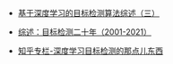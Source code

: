 * [基于深度学习的目标检测算法综述（三）](https://zhuanlan.zhihu.com/p/40102001)
* [综述：目标检测二十年（2001-2021）](https://bbs.cvmart.net/articles/4992)

* [知乎专栏-深度学习目标检测的那点儿东西](https://www.zhihu.com/column/c_1150073791551111168)